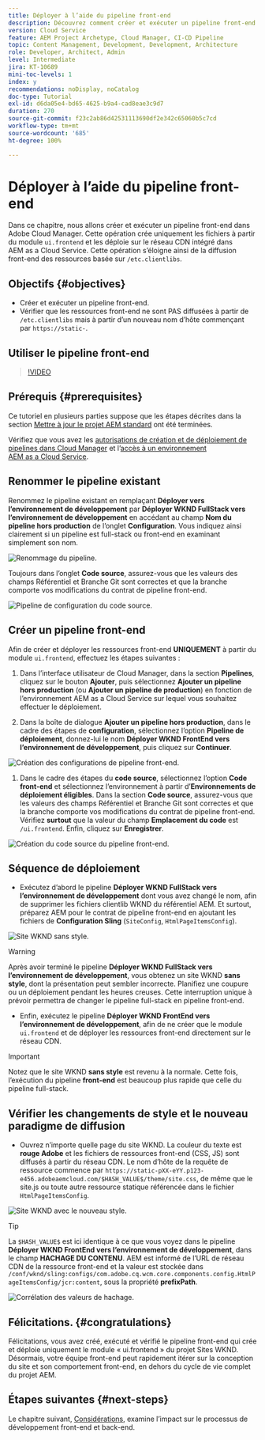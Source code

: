 ```yaml
---
title: Déployer à l’aide du pipeline front-end
description: Découvrez comment créer et exécuter un pipeline front-end qui génère des ressources front-end et se déploie sur le réseau CDN intégré dans AEM as a Cloud Service.
version: Cloud Service
feature: AEM Project Archetype, Cloud Manager, CI-CD Pipeline
topic: Content Management, Development, Development, Architecture
role: Developer, Architect, Admin
level: Intermediate
jira: KT-10689
mini-toc-levels: 1
index: y
recommendations: noDisplay, noCatalog
doc-type: Tutorial
exl-id: d6da05e4-bd65-4625-b9a4-cad8eae3c9d7
duration: 270
source-git-commit: f23c2ab86d42531113690df2e342c65060b5c7cd
workflow-type: tm+mt
source-wordcount: '685'
ht-degree: 100%

---
```


# Déployer à l’aide du pipeline front-end

Dans ce chapitre, nous allons créer et exécuter un pipeline front-end dans Adobe Cloud Manager. Cette opération crée uniquement les fichiers à partir du module `ui.frontend` et les déploie sur le réseau CDN intégré dans AEM as a Cloud Service. Cette opération s’éloigne ainsi de la diffusion front-end des ressources basée sur `/etc.clientlibs`.


## Objectifs {#objectives}

* Créer et exécuter un pipeline front-end.
* Vérifier que les ressources front-end ne sont PAS diffusées à partir de `/etc.clientlibs` mais à partir d’un nouveau nom d’hôte commençant par `https://static-`.

## Utiliser le pipeline front-end

>[!VIDEO](https://video.tv.adobe.com/v/3409420?quality=12&learn=on)

## Prérequis {#prerequisites}

Ce tutoriel en plusieurs parties suppose que les étapes décrites dans la section [Mettre à jour le projet AEM standard](./update-project.md) ont été terminées.

Vérifiez que vous avez les [autorisations de création et de déploiement de pipelines dans Cloud Manager](https://experienceleague.adobe.com/docs/experience-manager-cloud-manager/content/requirements/users-and-roles.html?lang=fr#role-definitions) et l’[accès à un environnement AEM as a Cloud Service](https://experienceleague.adobe.com/docs/experience-manager-cloud-service/content/implementing/using-cloud-manager/manage-environments.html?lang=fr).

## Renommer le pipeline existant

Renommez le pipeline existant en remplaçant __Déployer vers l’environnement de développement__ par __Déployer WKND FullStack vers l’environnement de développement__ en accédant au champ __Nom du pipeline hors production__ de l’onglet __Configuration__. Vous indiquez ainsi clairement si un pipeline est full-stack ou front-end en examinant simplement son nom.

![Renommage du pipeline.](assets/fullstack-wknd-deploy-dev-pipeline.png)


Toujours dans l’onglet __Code source__, assurez-vous que les valeurs des champs Référentiel et Branche Git sont correctes et que la branche comporte vos modifications du contrat de pipeline front-end.

![Pipeline de configuration du code source.](assets/fullstack-wknd-source-code-config.png)


## Créer un pipeline front-end

Afin de créer et déployer les ressources front-end __UNIQUEMENT__ à partir du module `ui.frontend`, effectuez les étapes suivantes :

1. Dans l’interface utilisateur de Cloud Manager, dans la section __Pipelines__, cliquez sur le bouton __Ajouter__, puis sélectionnez __Ajouter un pipeline hors production__ (ou __Ajouter un pipeline de production__) en fonction de l’environnement AEM as a Cloud Service sur lequel vous souhaitez effectuer le déploiement.

1. Dans la boîte de dialogue __Ajouter un pipeline hors production__, dans le cadre des étapes de __configuration__, sélectionnez l’option __Pipeline de déploiement__, donnez-lui le nom __Déployer WKND FrontEnd vers l’environnement de développement__, puis cliquez sur __Continuer__.

![Création des configurations de pipeline front-end.](assets/create-frontend-pipeline-configs.png)

1. Dans le cadre des étapes du __code source__, sélectionnez l’option __Code front-end__ et sélectionnez l’environnement à partir d’__Environnements de déploiement éligibles__. Dans la section __Code source__, assurez-vous que les valeurs des champs Référentiel et Branche Git sont correctes et que la branche comporte vos modifications du contrat de pipeline front-end.
Vérifiez __surtout__ que la valeur du champ __Emplacement du code__ est `/ui.frontend`. Enfin, cliquez sur __Enregistrer__.

![Création du code source du pipeline front-end.](assets/create-frontend-pipeline-source-code.png)


## Séquence de déploiement

* Exécutez d’abord le pipeline __Déployer WKND FullStack vers l’environnement de développement__ dont vous avez changé le nom, afin de supprimer les fichiers clientlib WKND du référentiel AEM. Et surtout, préparez AEM pour le contrat de pipeline front-end en ajoutant les fichiers de __Configuration Sling__ (`SiteConfig`, `HtmlPageItemsConfig`).

![Site WKND sans style.](assets/unstyled-wknd-site.png)

>[!WARNING]
>
>Après avoir terminé le pipeline __Déployer WKND FullStack vers l’environnement de développement__, vous obtenez un site WKND __sans style__, dont la présentation peut sembler incorrecte. Planifiez une coupure ou un déploiement pendant les heures creuses. Cette interruption unique à prévoir permettra de changer le pipeline full-stack en pipeline front-end.


* Enfin, exécutez le pipeline __Déployer WKND FrontEnd vers l’environnement de développement__, afin de ne créer que le module `ui.frontend` et de déployer les ressources front-end directement sur le réseau CDN.

>[!IMPORTANT]
>
>Notez que le site WKND __sans style__ est revenu à la normale. Cette fois, l’exécution du pipeline __front-end__ est beaucoup plus rapide que celle du pipeline full-stack.

## Vérifier les changements de style et le nouveau paradigme de diffusion

* Ouvrez n’importe quelle page du site WKND. La couleur du texte est __rouge Adobe__ et les fichiers de ressources front-end (CSS, JS) sont diffusés à partir du réseau CDN. Le nom d’hôte de la requête de ressource commence par `https://static-pXX-eYY.p123-e456.adobeaemcloud.com/$HASH_VALUE$/theme/site.css`, de même que le site.js ou toute autre ressource statique référencée dans le fichier `HtmlPageItemsConfig`.


![Site WKND avec le nouveau style.](assets/newly-styled-wknd-site.png)



>[!TIP]
>
>La `$HASH_VALUE$` est ici identique à ce que vous voyez dans le pipeline __Déployer WKND FrontEnd vers l’environnement de développement__, dans le champ __HACHAGE DU CONTENU__. AEM est informé de l’URL de réseau CDN de la ressource front-end et la valeur est stockée dans `/conf/wknd/sling:configs/com.adobe.cq.wcm.core.components.config.HtmlPageItemsConfig/jcr:content`, sous la propriété __prefixPath__.


![Corrélation des valeurs de hachage.](assets/hash-value-correlartion.png)



## Félicitations. {#congratulations}

Félicitations, vous avez créé, exécuté et vérifié le pipeline front-end qui crée et déploie uniquement le module « ui.frontend » du projet Sites WKND. Désormais, votre équipe front-end peut rapidement itérer sur la conception du site et son comportement front-end, en dehors du cycle de vie complet du projet AEM.

## Étapes suivantes {#next-steps}

Le chapitre suivant, [Considérations](considerations.md), examine l’impact sur le processus de développement front-end et back-end.
